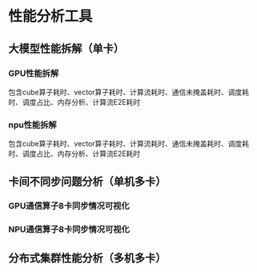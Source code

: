 # 性能分析工具

## 大模型性能拆解（单卡）
### GPU性能拆解
包含cube算子耗时、vector算子耗时、计算流耗时、通信未掩盖耗时、调度耗时、调度占比、内存分析、计算流E2E耗时
### npu性能拆解
包含cube算子耗时、vector算子耗时、计算流耗时、通信未掩盖耗时、调度耗时、调度占比、内存分析、计算流E2E耗时

## 卡间不同步问题分析（单机多卡）
### GPU通信算子8卡同步情况可视化
### NPU通信算子8卡同步情况可视化

## 分布式集群性能分析（多机多卡）